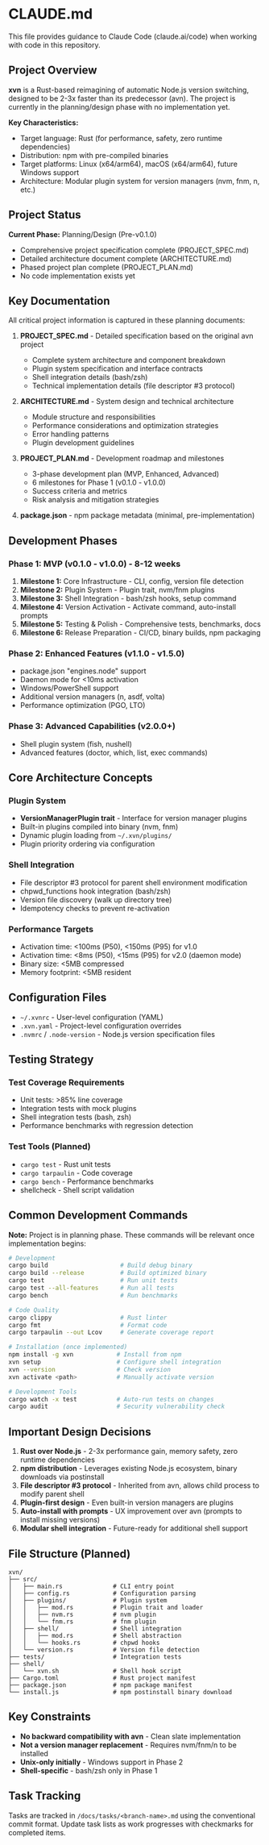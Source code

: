 # CLAUDE.md

This file provides guidance to Claude Code (claude.ai/code) when working with code in this repository.

## Project Overview

**xvn** is a Rust-based reimagining of automatic Node.js version switching, designed to be 2-3x faster than its predecessor (avn). The project is currently in the planning/design phase with no implementation yet.

**Key Characteristics:**
- Target language: Rust (for performance, safety, zero runtime dependencies)
- Distribution: npm with pre-compiled binaries
- Target platforms: Linux (x64/arm64), macOS (x64/arm64), future Windows support
- Architecture: Modular plugin system for version managers (nvm, fnm, n, etc.)

## Project Status

**Current Phase:** Planning/Design (Pre-v0.1.0)
- Comprehensive project specification complete (PROJECT_SPEC.md)
- Detailed architecture document complete (ARCHITECTURE.md)
- Phased project plan complete (PROJECT_PLAN.md)
- No code implementation exists yet

## Key Documentation

All critical project information is captured in these planning documents:

1. **PROJECT_SPEC.md** - Detailed specification based on the original avn project
   - Complete system architecture and component breakdown
   - Plugin system specification and interface contracts
   - Shell integration details (bash/zsh)
   - Technical implementation details (file descriptor #3 protocol)

2. **ARCHITECTURE.md** - System design and technical architecture
   - Module structure and responsibilities
   - Performance considerations and optimization strategies
   - Error handling patterns
   - Plugin development guidelines

3. **PROJECT_PLAN.md** - Development roadmap and milestones
   - 3-phase development plan (MVP, Enhanced, Advanced)
   - 6 milestones for Phase 1 (v0.1.0 - v1.0.0)
   - Success criteria and metrics
   - Risk analysis and mitigation strategies

4. **package.json** - npm package metadata (minimal, pre-implementation)

## Development Phases

### Phase 1: MVP (v0.1.0 - v1.0.0) - 8-12 weeks
1. **Milestone 1:** Core Infrastructure - CLI, config, version file detection
2. **Milestone 2:** Plugin System - Plugin trait, nvm/fnm plugins
3. **Milestone 3:** Shell Integration - bash/zsh hooks, setup command
4. **Milestone 4:** Version Activation - Activate command, auto-install prompts
5. **Milestone 5:** Testing & Polish - Comprehensive tests, benchmarks, docs
6. **Milestone 6:** Release Preparation - CI/CD, binary builds, npm packaging

### Phase 2: Enhanced Features (v1.1.0 - v1.5.0)
- package.json "engines.node" support
- Daemon mode for <10ms activation
- Windows/PowerShell support
- Additional version managers (n, asdf, volta)
- Performance optimization (PGO, LTO)

### Phase 3: Advanced Capabilities (v2.0.0+)
- Shell plugin system (fish, nushell)
- Advanced features (doctor, which, list, exec commands)

## Core Architecture Concepts

### Plugin System
- **VersionManagerPlugin trait** - Interface for version manager plugins
- Built-in plugins compiled into binary (nvm, fnm)
- Dynamic plugin loading from `~/.xvn/plugins/`
- Plugin priority ordering via configuration

### Shell Integration
- File descriptor #3 protocol for parent shell environment modification
- chpwd_functions hook integration (bash/zsh)
- Version file discovery (walk up directory tree)
- Idempotency checks to prevent re-activation

### Performance Targets
- Activation time: <100ms (P50), <150ms (P95) for v1.0
- Activation time: <8ms (P50), <15ms (P95) for v2.0 (daemon mode)
- Binary size: <5MB compressed
- Memory footprint: <5MB resident

## Configuration Files

- `~/.xvnrc` - User-level configuration (YAML)
- `.xvn.yaml` - Project-level configuration overrides
- `.nvmrc` / `.node-version` - Node.js version specification files

## Testing Strategy

### Test Coverage Requirements
- Unit tests: >85% line coverage
- Integration tests with mock plugins
- Shell integration tests (bash, zsh)
- Performance benchmarks with regression detection

### Test Tools (Planned)
- `cargo test` - Rust unit tests
- `cargo tarpaulin` - Code coverage
- `cargo bench` - Performance benchmarks
- shellcheck - Shell script validation

## Common Development Commands

**Note:** Project is in planning phase. These commands will be relevant once implementation begins:

```bash
# Development
cargo build                    # Build debug binary
cargo build --release          # Build optimized binary
cargo test                     # Run unit tests
cargo test --all-features      # Run all tests
cargo bench                    # Run benchmarks

# Code Quality
cargo clippy                   # Rust linter
cargo fmt                      # Format code
cargo tarpaulin --out Lcov     # Generate coverage report

# Installation (once implemented)
npm install -g xvn            # Install from npm
xvn setup                     # Configure shell integration
xvn --version                 # Check version
xvn activate <path>           # Manually activate version

# Development Tools
cargo watch -x test           # Auto-run tests on changes
cargo audit                   # Security vulnerability check
```

## Important Design Decisions

1. **Rust over Node.js** - 2-3x performance gain, memory safety, zero runtime dependencies
2. **npm distribution** - Leverages existing Node.js ecosystem, binary downloads via postinstall
3. **File descriptor #3 protocol** - Inherited from avn, allows child process to modify parent shell
4. **Plugin-first design** - Even built-in version managers are plugins
5. **Auto-install with prompts** - UX improvement over avn (prompts to install missing versions)
6. **Modular shell integration** - Future-ready for additional shell support

## File Structure (Planned)

```
xvn/
├── src/
│   ├── main.rs              # CLI entry point
│   ├── config.rs            # Configuration parsing
│   ├── plugins/             # Plugin system
│   │   ├── mod.rs           # Plugin trait and loader
│   │   ├── nvm.rs           # nvm plugin
│   │   └── fnm.rs           # fnm plugin
│   ├── shell/               # Shell integration
│   │   ├── mod.rs           # Shell abstraction
│   │   └── hooks.rs         # chpwd hooks
│   └── version.rs           # Version file detection
├── tests/                   # Integration tests
├── shell/
│   └── xvn.sh               # Shell hook script
├── Cargo.toml               # Rust project manifest
├── package.json             # npm package manifest
└── install.js               # npm postinstall binary download
```

## Key Constraints

- **No backward compatibility with avn** - Clean slate implementation
- **Not a version manager replacement** - Requires nvm/fnm/n to be installed
- **Unix-only initially** - Windows support in Phase 2
- **Shell-specific** - bash/zsh only in Phase 1

## Task Tracking

Tasks are tracked in `/docs/tasks/<branch-name>.md` using the conventional commit format. Update task lists as work progresses with checkmarks for completed items.

